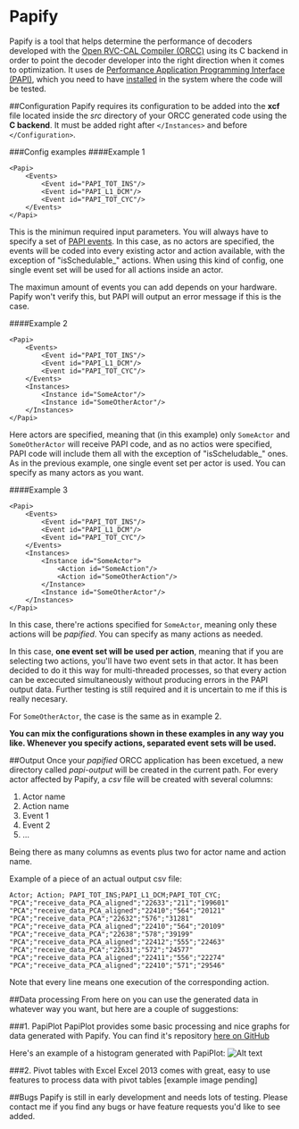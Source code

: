 Papify
======
Papify is a tool that helps determine the performance of decoders developed with the [Open RVC-CAL Compiler (ORCC)](http://orcc.sourceforge.net/) using its C backend in order to point the decoder developer into the right direction when it comes to optimization. It uses de [Performance Application Programming Interface (PAPI)](http://icl.cs.utk.edu/papi/), which you need to have [installed](http://icl.cs.utk.edu/projects/papi/presets.html) in the system where the code will be tested. 

##Configuration
Papify requires its configuration to be added into the **xcf** file located inside the *src* directory of your ORCC generated code using the **C backend**. It must be added right after `</Instances>` and before `</Configuration>`. 

###Config examples
####Example 1
```
<Papi>
    <Events>
        <Event id="PAPI_TOT_INS"/>
        <Event id="PAPI_L1_DCM"/>
        <Event id="PAPI_TOT_CYC"/>
    </Events>
</Papi>
```

This is the minimun required input parameters. You will always have to specify a set of [PAPI events](http://icl.cs.utk.edu/projects/papi/presets.html). In this case, as no actors are specified, the events will be coded into every existing actor and action available, with the exception of "isSchedulable_" actions. When using this kind of config, one single event set will be used for all actions inside an actor.

The maximun amount of events you can add depends on your hardware. Papify won't verify this, but PAPI will output an error message if this is the case.


####Example 2
```
<Papi>
    <Events>
        <Event id="PAPI_TOT_INS"/>
        <Event id="PAPI_L1_DCM"/>
        <Event id="PAPI_TOT_CYC"/>
    </Events>
    <Instances>
        <Instance id="SomeActor"/> 
        <Instance id="SomeOtherActor"/>
    </Instances>
</Papi>
```

Here actors are specified, meaning that (in this example) only `SomeActor` and `SomeOtherActor` will receive PAPI code, and as no actios were specified, PAPI code will include them all with the exception of "isScheludable_" ones. As in the previous example, one single event set per actor is used. You can specify as many actors as you want.

####Example 3
```
<Papi>
    <Events>
        <Event id="PAPI_TOT_INS"/>
        <Event id="PAPI_L1_DCM"/>
        <Event id="PAPI_TOT_CYC"/>
    </Events>
    <Instances>
        <Instance id="SomeActor"> 
            <Action id="SomeAction"/>
            <Action id="SomeOtherAction"/>
        </Instance>
        <Instance id="SomeOtherActor"/>
    </Instances>
</Papi>
```
In this case, there're actions specified for `SomeActor`, meaning only these actions will be *papified*. You can specify as many actions as needed.

In this case, **one event set will be used per action**, meaning that if you are selecting two actions, you'll have two event sets in that actor. It has been decided to do it this way for multi-threaded processes, so that every action can be excecuted simultaneously without producing errors in the PAPI output data. Further testing is still required and it is uncertain to me if this is really necesary.

For `SomeOtherActor`, the case is the same as in example 2.




**You can mix the configurations shown in these examples in any way you like. Whenever you specify actions, separated event sets will be used.**

##Output
Once your *papified* ORCC application has been excetued, a new directory called *papi-output* will be created in the current path. For every actor affected by Papify, a *csv* file will be created with several columns:

1. Actor name
2. Action name
3. Event 1
4. Event 2
5. ...

Being there as many columns as events plus two for actor name and action name.

Example of a piece of an actual output csv file:
```
Actor; Action; PAPI_TOT_INS;PAPI_L1_DCM;PAPI_TOT_CYC;
"PCA";"receive_data_PCA_aligned";"22633";"211";"199601"
"PCA";"receive_data_PCA_aligned";"22410";"564";"20121"
"PCA";"receive_data_PCA";"22632";"576";"31281"
"PCA";"receive_data_PCA_aligned";"22410";"564";"20109"
"PCA";"receive_data_PCA";"22638";"578";"39199"
"PCA";"receive_data_PCA_aligned";"22412";"555";"22463"
"PCA";"receive_data_PCA";"22631";"572";"24577"
"PCA";"receive_data_PCA_aligned";"22411";"556";"22274"
"PCA";"receive_data_PCA_aligned";"22410";"571";"29546"
```

Note that every line means one execution of the corresponding action.

##Data processing
From here on you can use the generated data in whatever way you want, but here are a couple of suggestions:

###1. PapiPlot
PapiPlot provides some basic processing and nice graphs for data generated with Papify. You can find it's repository [here on GitHub](https://github.com/panacotta/papiplot)

Here's an example of a histogram generated with PapiPlot:
![Alt text](https://raw.githubusercontent.com/panacotta/papiplot/master/papiplot/readme/papiplot_overall_.png?raw=true "Optional Title")

###2. Pivot tables with Excel
Excel 2013 comes with great, easy to use features to process data with pivot tables
[example image pending]


##Bugs
Papify is still in early development and needs lots of testing. Please contact me if you find any bugs or have feature requests you'd like to see added.
